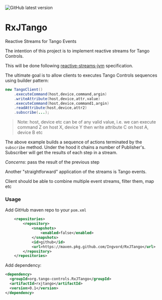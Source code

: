 ![GitHub latest version](https://img.shields.io/github/v/release/Ingvord/RxJTango?include_prereleases)

# RxJTango
Reactive Streams for Tango Events

The intention of this project is to implement reactive streams for Tango Controls. 

This will be done following [reactive-streams-jvm](https://github.com/reactive-streams/reactive-streams-jvm) specification.

The ultimate goal is to allow clients to executes Tango Controls sequences using builder pattern:

```java
new TangoClient()
    .executeCommand(host,device,command,argin)
    .writeAttribute(host,device,attr,value)
    .executeCommand(host,device,command1,argin)
    .readAttribute(host,device,attr2)
    .subscribe(...);
```

> Note: host, device etc can be of any valid value, i.e. we can execute command Z on host X, device Y then write attribute C on host A, device B etc

The above example builds a sequence of actions terminated by the `subscribe` method. Under the hood it chains a number of Publisher's. Subscriber will get the results of each step in a stream.

*Concerns*: pass the result of the previous step

Another "straightforward" application of the streams is Tango events.

Client should be able to combine multiple event streams, filter them, map etc

### Usage

Add GitHub maven repo to your `pom.xml`

```xml
    <repositories>
        <repository>
            <snapshots>
                <enabled>false</enabled>
            </snapshots>
            <id>github</id>
            <url>https://maven.pkg.github.com/Ingvord/RxJTango</url>
        </repository>        
    </repositories>
```

Add dependency:

```xml
<dependency>
  <groupId>org.tango-controls.RxJTango</groupId>
  <artifactId>rxjtango</artifactId>
  <version>0.1</version>
</dependency>
```
